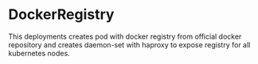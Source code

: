 # DockerRegistry

This deployments creates pod with docker registry from official docker repository and creates daemon-set with haproxy to expose registry for all kubernetes nodes.
